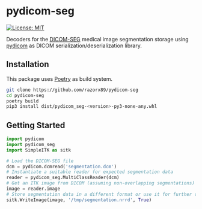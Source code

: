 # pydicom-seg

[![License: MIT](https://img.shields.io/badge/License-MIT-yellow.svg)](https://opensource.org/licenses/MIT)

Decoders for the [DICOM-SEG](http://dicom.nema.org/medical/dicom/current/output/chtml/part03/sect_C.8.20.html) medical image segmentation storage using [pydicom](https://github.com/pydicom/pydicom) as DICOM serialization/deserialization library.

## Installation

This package uses [Poetry](https://python-poetry.org/) as build system.

```bash
git clone https://github.com/razorx89/pydicom-seg
cd pydicom-seg
poetry build
pip3 install dist/pydicom_seg-<version>-py3-none-any.whl
```

## Getting Started

```python
import pydicom
import pydicom_seg
import SimpleITK as sitk

# Load the DICOM-SEG file
dcm = pydicom.dcmread('segmentation.dcm')
# Instantiate a suitable reader for expected segmentation data
reader = pydicom_seg.MultiClassReader(dcm)
# Get an ITK image from DICOM (assuming non-overlapping segmentations)
image = reader.image
# Store segmentation data in a different format or use it for further computations
sitk.WriteImage(image, '/tmp/segmentation.nrrd', True)
```
